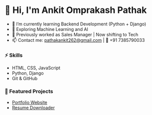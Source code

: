 # 👋 Hi, I'm Ankit Omprakash Pathak

- 🔭 I’m currently learning Backend Development (Python + Django)
- 🌱 Exploring Machine Learning and AI
- 💼 Previously worked as Sales Manager | Now shifting to Tech
- 📫 Contact me: pathakankit262@gmail.com | 📱 +91 7385790033

### ⚡ Skills
- HTML, CSS, JavaScript
- Python, Django
- Git & GitHub

### 📂 Featured Projects
- [Portfolio Website](https://github.com/Mrankit0777/your-portfolio)
- [Resume Downloader](https://github.com/Mrankit0777/resume-app)



